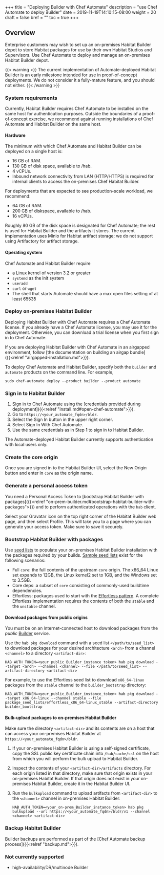 +++
title = "Deploying Builder with Chef Automate"
description = "use Chef Automate to deploy Builder"
date = 2019-11-19T14:10:15-08:00
weight = 20
draft = false
bref = ""
toc = true
+++

## Overview
Enterprise customers may wish to set up an on-premises Habitat Builder depot to store
Habitat packages for use by their own Habitat Studios and Supervisors. Use Chef Automate
to deploy and manage an on-premises Habitat Builder depot.

{{< warning >}}
The current implementation of Automate-deployed Habitat Builder is an early milestone
intended for use in proof-of-concept deployments. We do not consider it a fully-mature
feature, and you should not either.
{{< /warning >}}

### System requirements
Currently, Habitat Builder requires Chef Automate to be installed on the same host for
authentication purposes. Outside the boundaries of a proof-of-concept exercise, we
recommend against running installations of Chef Automate and Habitat Builder on
the same host.

#### Hardware
The minimum with which Chef Automate and Habitat Builder can be deployed on a single host
is:

* 16 GB of RAM.
* 130 GB of disk space, available to /hab.
* 4 vCPUs.
* Inbound network connectivity from LAN (HTTP/HTTPS) is required for internal clients to access the on-premises Chef Habitat Builder.

For deployments that are expected to see production-scale workload, we recommend:

* 64 GB of RAM.
* 200 GB of diskspace, available to /hab.
* 16 vCPUs.

Roughly 80 GB of the disk space is designated for Chef Automate; the rest is used for
Habitat Builder and the artifacts it stores. The current implementation uses Minio for
Habitat artifact storage; we do not support using Artifactory for artifact storage.

#### Operating system
Chef Automate and Habitat Builder require

* a Linux kernel of version 3.2 or greater
* `systemd` as the init system
* `useradd`
* `curl` or `wget`
* The shell that starts Automate should have a max open files setting of at least 65535

### Deploy on-premises Habitat Builder
Deploying Habitat Builder with Chef Automate requires a Chef Automate license. If you
already have a Chef Automate license, you may use it for the deployment. Otherwise, you
can download a trial license when you first sign in to Chef Automate.

If you are deploying Habitat Builder with Chef Automate in an airgapped environment,
follow [the documentation on building an airgap bundle]({{<relref "airgapped-installation.md">}}).

To deploy Chef Automate and Habitat Builder, specify both the `builder` and `automate`
products on the command line. For example,

```shell
sudo chef-automate deploy --product builder --product automate
```

### Sign in to Habitat Builder
1. Sign in to Chef Automate using the [credentials provided during deployment]({{<relref
   "install.md#open-chef-automate">}}).
1. Go to `https://<your_automate_fqdn>/bldr`.
1. Select the Sign In button in the upper right corner.
1. Select Sign In With Chef Automate.
1. Use the same credentials as in Step 1 to sign in to Habitat Builder.

The Automate-deployed Habitat Builder currently supports authentication with local users only.

### Create the core origin
Once you are signed in to the Habitat Builder UI, select the New Origin button and enter in `core` as the origin name.

### Generate a personal access token
You need a Personal Access Token to [bootstrap Habitat Builder with packages]({{<relref "on-prem-builder.md#bootstrap-habitat-builder-with-packages">}}) and to perform authenticated operations with the `hab` client.

Select your Gravatar icon on the top right corner of the Habitat Builder web page, and then select Profile. This will take you to a page where you can generate your access token. Make sure to save it securely.

### Bootstrap Habitat Builder with packages
Use [seed lists](https://github.com/habitat-sh/on-prem-builder/blob/master/package_seed_lists/README.md) to populate your on-premises Habitat Builder installation with the packages required by your builds.
[Sample seed lists](https://github.com/habitat-sh/on-prem-builder/tree/master/package_seed_lists) exist for the following scenarios:

* Full `core`: the full contents of the upstream `core` origin. The x86_64 Linux set
    expands to 12GB, the Linux kernel2 set to 1GB, and the Windows set to 3.5GB.
* Core deps: a subset of `core` consisting of commonly-used buildtime dependencies.
* Effortless: packages used to start with the [Effortless pattern](https://github.com/chef/effortless). A complete Effortless implementation requires the contents of both the `stable` and the `unstable` channel.

#### Download packages from public origins
You must be on an Internet-connected host to download packages from the *public* [Builder](https://bldr.habitat.sh/#/pkgs/core)
service.

Use the `hab pkg download` command with a seed list `</path/to/seed_list>` to download packages for
your desired architecture `<arch>` from a channel `<channel>` to a directory `<artifact-dir>`:

```shell
HAB_AUTH_TOKEN=<your_public_Builder_instance_token> hab pkg download --target <arch> --channel <channel> --file </path/to/seed_list> --artifact-directory <artifact-dir>
```

For example, to use the Effortless seed list to download `x86_64-linux` packages from the
`stable` channel to the `builder_bootstrap` directory:

```shell
HAB_AUTH_TOKEN=<your_public_Builder_instance_token> hab pkg download --target x86_64-linux --channel stable --file package_seed_lists/effortless_x86_64-linux_stable --artifact-directory builder_bootstrap
```

#### Bulk-upload packages to on-premises Habitat Builder
Make sure the directory `<artifact-dir>` and its contents are on a host that can
access your on-premises Habitat Builder at `https://<your_automate_fqdn>/bldr`.

1. If your on-premises Habitat Builder is using a self-signed certificate, copy the SSL
   public key certificate chain into `/hab/cache/ssl` on the host from which you will
   perform the bulk upload to Habitat Builder.
1. Inspect the contents of your `<artifact-dir>/artifacts` directory. For each origin
   listed in that directory, make sure that origin exists in your on-premises Habitat
   Builder. If that origin does not exist in your on-premises Habitat Builder, create it
   in the Habitat Builder UI.
1. Run the `bulkupload` command to upload artifacts from `<artifact-dir>` to the
   `<channel>` channel in on-premises Habitat Builder:

   ```shell
   HAB_AUTH_TOKEN=<your_on-prem_Builder_instance_token> hab pkg bulkupload --url https://<your_automate_fqdn>/bldr/v1 --channel <channel> <artifact-dir>
   ```

### Backup Habitat Builder
Builder backups are performed as part of the [Chef Automate backup process]({{<relref "backup.md">}}).

### Not currently supported
* high-availability/DR/multinode Builder

